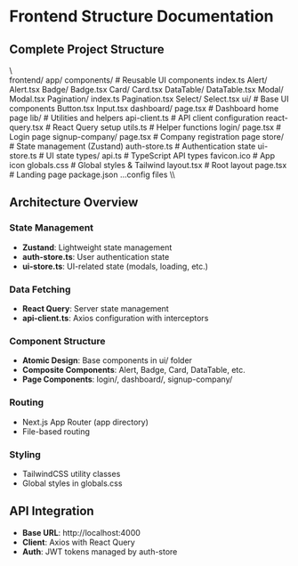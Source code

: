 ﻿# Frontend Structure Documentation

##  Complete Project Structure

\\\
frontend/
 app/
    components/              # Reusable UI components
       index.ts
       Alert/
          Alert.tsx
       Badge/
          Badge.tsx
       Card/
          Card.tsx
       DataTable/
          DataTable.tsx
       Modal/
          Modal.tsx
       Pagination/
          index.ts
          Pagination.tsx
       Select/
          Select.tsx
       ui/                  # Base UI components
           Button.tsx
           Input.tsx
    dashboard/
       page.tsx             # Dashboard home page
    lib/                     # Utilities and helpers
       api-client.ts        # API client configuration
       react-query.tsx      # React Query setup
       utils.ts             # Helper functions
    login/
       page.tsx             # Login page
    signup-company/
       page.tsx             # Company registration page
    store/                   # State management (Zustand)
       auth-store.ts        # Authentication state
       ui-store.ts          # UI state
    types/
       api.ts               # TypeScript API types
    favicon.ico              # App icon
    globals.css              # Global styles & Tailwind
    layout.tsx               # Root layout
    page.tsx                 # Landing page
 package.json
 ...config files
\\\

##  Architecture Overview

### State Management
- **Zustand**: Lightweight state management
- **auth-store.ts**: User authentication state
- **ui-store.ts**: UI-related state (modals, loading, etc.)

### Data Fetching
- **React Query**: Server state management
- **api-client.ts**: Axios configuration with interceptors

### Component Structure
- **Atomic Design**: Base components in ui/ folder
- **Composite Components**: Alert, Badge, Card, DataTable, etc.
- **Page Components**: login/, dashboard/, signup-company/

### Routing
- Next.js App Router (app directory)
- File-based routing

### Styling
- TailwindCSS utility classes
- Global styles in globals.css

##  API Integration

- **Base URL**: http://localhost:4000
- **Client**: Axios with React Query
- **Auth**: JWT tokens managed by auth-store
